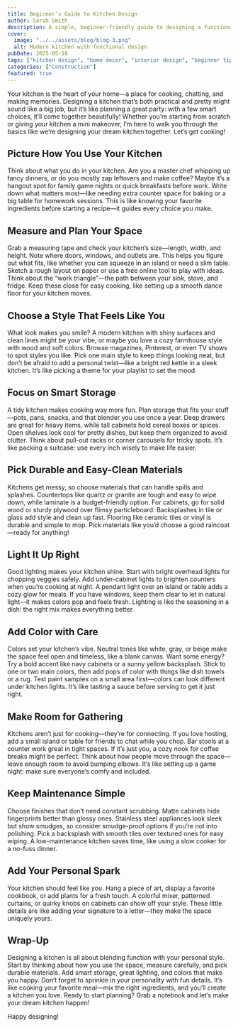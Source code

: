 ```yaml
---
title: Beginner’s Guide to Kitchen Design
author: Sarah Smith
description: A simple, beginner-friendly guide to designing a functional and stylish kitchen that suits your lifestyle and tastes.
cover:
  image: "../../assets/blog/blog-3.png"
  alt: Modern kitchen with functional design
pubDate: 2025-05-18
tags: ["kitchen design", "home decor", "interior design", "beginner tips"]
categories: ["Construction"]
featured: true
---
```


Your kitchen is the heart of your home—a place for cooking, chatting, and making memories. Designing a kitchen that’s both practical and pretty might sound like a big job, but it’s like planning a great party: with a few smart choices, it’ll come together beautifully! Whether you’re starting from scratch or giving your kitchen a mini makeover, I’m here to walk you through the basics like we’re designing your dream kitchen together. Let’s get cooking!

## Picture How You Use Your Kitchen

Think about what you do in your kitchen. Are you a master chef whipping up fancy dinners, or do you mostly zap leftovers and make coffee? Maybe it’s a hangout spot for family game nights or quick breakfasts before work. Write down what matters most—like needing extra counter space for baking or a big table for homework sessions. This is like knowing your favorite ingredients before starting a recipe—it guides every choice you make.

## Measure and Plan Your Space

Grab a measuring tape and check your kitchen’s size—length, width, and height. Note where doors, windows, and outlets are. This helps you figure out what fits, like whether you can squeeze in an island or need a slim table. Sketch a rough layout on paper or use a free online tool to play with ideas. Think about the “work triangle”—the path between your sink, stove, and fridge. Keep these close for easy cooking, like setting up a smooth dance floor for your kitchen moves.

## Choose a Style That Feels Like You

What look makes you smile? A modern kitchen with shiny surfaces and clean lines might be your vibe, or maybe you love a cozy farmhouse style with wood and soft colors. Browse magazines, Pinterest, or even TV shows to spot styles you like. Pick one main style to keep things looking neat, but don’t be afraid to add a personal twist—like a bright red kettle in a sleek kitchen. It’s like picking a theme for your playlist to set the mood.

## Focus on Smart Storage

A tidy kitchen makes cooking way more fun. Plan storage that fits your stuff—pots, pans, snacks, and that blender you use once a year. Deep drawers are great for heavy items, while tall cabinets hold cereal boxes or spices. Open shelves look cool for pretty dishes, but keep them organized to avoid clutter. Think about pull-out racks or corner carousels for tricky spots. It’s like packing a suitcase: use every inch wisely to make life easier.

## Pick Durable and Easy-Clean Materials

Kitchens get messy, so choose materials that can handle spills and splashes. Countertops like quartz or granite are tough and easy to wipe down, while laminate is a budget-friendly option. For cabinets, go for solid wood or sturdy plywood over flimsy particleboard. Backsplashes in tile or glass add style and clean up fast. Flooring like ceramic tiles or vinyl is durable and simple to mop. Pick materials like you’d choose a good raincoat—ready for anything!

## Light It Up Right

Good lighting makes your kitchen shine. Start with bright overhead lights for chopping veggies safely. Add under-cabinet lights to brighten counters when you’re cooking at night. A pendant light over an island or table adds a cozy glow for meals. If you have windows, keep them clear to let in natural light—it makes colors pop and feels fresh. Lighting is like the seasoning in a dish: the right mix makes everything better.

## Add Color with Care

Colors set your kitchen’s vibe. Neutral tones like white, gray, or beige make the space feel open and timeless, like a blank canvas. Want some energy? Try a bold accent like navy cabinets or a sunny yellow backsplash. Stick to one or two main colors, then add pops of color with things like dish towels or a rug. Test paint samples on a small area first—colors can look different under kitchen lights. It’s like tasting a sauce before serving to get it just right.

## Make Room for Gathering

Kitchens aren’t just for cooking—they’re for connecting. If you love hosting, add a small island or table for friends to chat while you chop. Bar stools at a counter work great in tight spaces. If it’s just you, a cozy nook for coffee breaks might be perfect. Think about how people move through the space—leave enough room to avoid bumping elbows. It’s like setting up a game night: make sure everyone’s comfy and included.

## Keep Maintenance Simple

Choose finishes that don’t need constant scrubbing. Matte cabinets hide fingerprints better than glossy ones. Stainless steel appliances look sleek but show smudges, so consider smudge-proof options if you’re not into polishing. Pick a backsplash with smooth tiles over textured ones for easy wiping. A low-maintenance kitchen saves time, like using a slow cooker for a no-fuss dinner.

## Add Your Personal Spark

Your kitchen should feel like _you_. Hang a piece of art, display a favorite cookbook, or add plants for a fresh touch. A colorful mixer, patterned curtains, or quirky knobs on cabinets can show off your style. These little details are like adding your signature to a letter—they make the space uniquely yours.

## Wrap-Up

Designing a kitchen is all about blending function with your personal style. Start by thinking about how you use the space, measure carefully, and pick durable materials. Add smart storage, great lighting, and colors that make you happy. Don’t forget to sprinkle in your personality with fun details. It’s like cooking your favorite meal—mix the right ingredients, and you’ll create a kitchen you love. Ready to start planning? Grab a notebook and let’s make your dream kitchen happen!

Happy designing!
